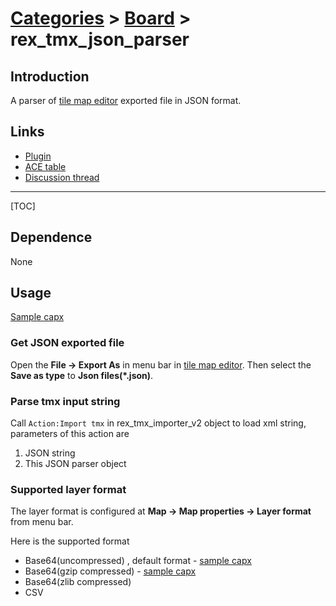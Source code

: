 # [Categories](categories.index.html) > [Board](board.index.html) > rex_tmx_json_parser

## Introduction

A parser of [tile map editor](http://www.mapeditor.org/) exported file in JSON format. 

## Links

- [Plugin](https://rexrainbow.github.io/C2RexDoc/repo/rex_tmx_JSON_parser.7z)
- [ACE table](https://rexrainbow.github.io/C2RexDoc/c2rexpluginsACE/plugin_rex_tmx_json_parser.html)
- [Discussion thread](https://www.scirra.com/forum/plugin-rex-tmx-importer-v2_t103854)

----

[TOC]

## Dependence

None

## Usage

[Sample capx](https://onedrive.live.com/redir?resid=7497FD5EC94476E!558&authkey=!AMbD2IBIdygRjWE&ithint=file%2c.capx)

### Get JSON exported file

Open the **File -> Export As** in menu bar in [tile map editor](http://www.mapeditor.org/). Then select the **Save as type** to **Json files(*.json)**.

### Parse tmx input string

Call `Action:Import tmx` in rex_tmx_importer_v2 object to load xml string, parameters of this action are

1. JSON string
2. This JSON parser object

### Supported layer format
The layer format is configured at **Map -> Map properties -> Layer format** from menu bar.

Here is the supported format 

- Base64(uncompressed) , default format  - [sample capx](https://onedrive.live.com/redir?resid=7497FD5EC94476E!2155&authkey=!AIcQjkrXondCnDA&ithint=file%2ccapx)
- Base64(gzip compressed) - [sample capx](https://onedrive.live.com/redir?resid=7497FD5EC94476E!2154&authkey=!AFZwQCc-mJEmcjQ&ithint=file%2ccapx)
- Base64(zlib compressed)
- CSV